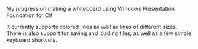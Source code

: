 My progress on making a whiteboard using Windows Presentation Foundation for C#

It currently supports colored lines as well as lines of different sizes.
<br>
There is also support for saving and loading files, as well as a few simple keyboard shortcuts.
